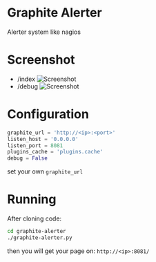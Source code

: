 # Graphite Alerter
Alerter system like nagios
# Screenshot
* /index
![Screenshot](https://raw.github.com/huoxy/graphite-alerter/master/static/image/indexScreenshot.png)
* /debug
![Screenshot](https://raw.github.com/huoxy/graphite-alerter/master/static/image/debugScreenshot.png)
# Configuration
```python
graphite_url = 'http://<ip>:<port>'
listen_host = '0.0.0.0'
listen_port = 8081
plugins_cache = 'plugins.cache'
debug = False
```
set your own `graphite_url`
# Running
After cloning code:
```bash
cd graphite-alerter
./graphite-alerter.py
```
then you will get your page on: `http://<ip>:8081/`
